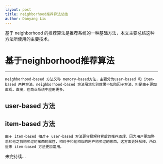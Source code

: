 ```yaml
---
layout: post
title: neighborhood推荐算法总结
author: Danyang Liu
---
```


基于 neighborhood 的推荐算法是推荐系统的一种基础方法，本文主要总结这种方法所使用的主要技术。

# 基于neighborhood推荐算法
-----
    neighborhood-based 方法又称 memory-based方法，主要分为user-based 和 item-based 两种方法。neighborhood-based 方法虽然实验效果不如隐因子方法，但是由于更加直观，直接，在商业系统中应用更多。

## user-based 方法

## item-based 方法
    由于 item-based 相对于 user-based 方法更容易解释背后的推荐原理，因为用户更加熟悉和他之前购买过的东西的属性，相对于和他相似的用户购买过的东西，这方面更好解释，所以近来 item-based 方法更加常用。

[//PCC Person Correlation Coeffcient VSS Vector Space Similiarity]:<>
    
未完待续...
    
    
